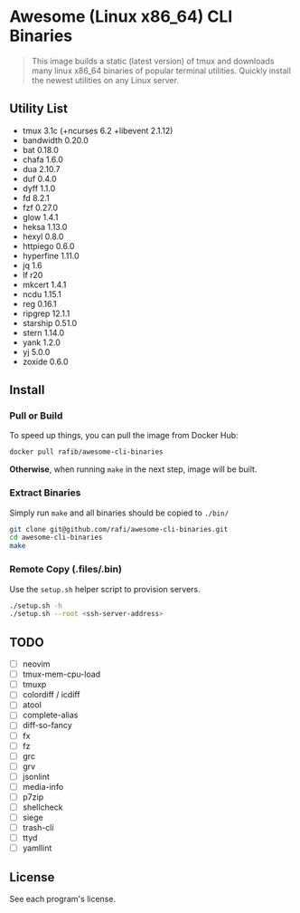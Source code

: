 # Awesome (Linux x86_64) CLI Binaries

> This image builds a static (latest version) of tmux and downloads many linux
> x86_64 binaries of popular terminal utilities. Quickly install the newest
> utilities on any Linux server.

## Utility List

- tmux 3.1c (+ncurses 6.2 +libevent 2.1.12)
- bandwidth 0.20.0
- bat 0.18.0
- chafa 1.6.0
- dua 2.10.7
- duf 0.4.0
- dyff 1.1.0
- fd 8.2.1
- fzf 0.27.0
- glow 1.4.1
- heksa 1.13.0
- hexyl 0.8.0
- httpiego 0.6.0
- hyperfine 1.11.0
- jq 1.6
- lf r20
- mkcert 1.4.1
- ncdu 1.15.1
- reg 0.16.1
- ripgrep 12.1.1
- starship 0.51.0
- stern 1.14.0
- yank 1.2.0
- yj 5.0.0
- zoxide 0.6.0

## Install

### Pull or Build

To speed up things, you can pull the image from Docker Hub:

```sh
docker pull rafib/awesome-cli-binaries
```

**Otherwise**, when running `make` in the next step, image will be built.

### Extract Binaries

Simply run `make` and all binaries should be copied to `./bin/`

```sh
git clone git@github.com/rafi/awesome-cli-binaries.git
cd awesome-cli-binaries
make
```

### Remote Copy (.files/.bin)

Use the `setup.sh` helper script to provision servers.

```sh
./setup.sh -h
./setup.sh --root <ssh-server-address>
```

## TODO

- [ ] neovim
- [ ] tmux-mem-cpu-load
- [ ] tmuxp
- [ ] colordiff / icdiff
- [ ] atool
- [ ] complete-alias
- [ ] diff-so-fancy
- [ ] fx
- [ ] fz
- [ ] grc
- [ ] grv
- [ ] jsonlint
- [ ] media-info
- [ ] p7zip
- [ ] shellcheck
- [ ] siege
- [ ] trash-cli
- [ ] ttyd
- [ ] yamllint

## License

See each program's license.
